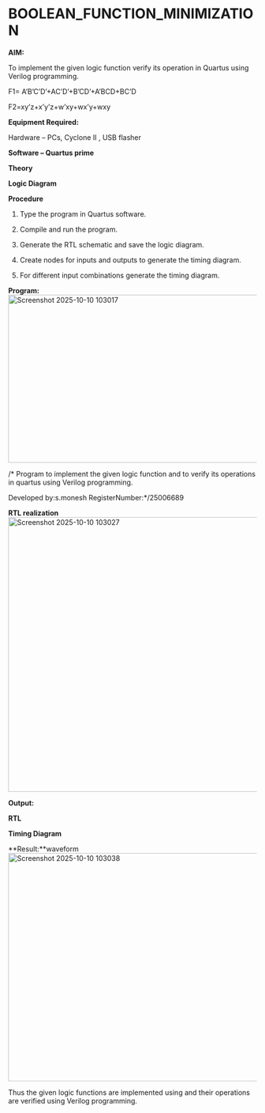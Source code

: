 # BOOLEAN_FUNCTION_MINIMIZATION

**AIM:**

To implement the given logic function verify its operation in Quartus using Verilog programming.

F1= A’B’C’D’+AC’D’+B’CD’+A’BCD+BC’D 

F2=xy’z+x’y’z+w’xy+wx’y+wxy

**Equipment Required:**

Hardware – PCs, Cyclone II , USB flasher

**Software – Quartus prime**

**Theory**

**Logic Diagram**

**Procedure**

1.	Type the program in Quartus software.

2.	Compile and run the program.

3.	Generate the RTL schematic and save the logic diagram.

4.	Create nodes for inputs and outputs to generate the timing diagram.

5.	For different input combinations generate the timing diagram.


**Program:**
<img width="783" height="340" alt="Screenshot 2025-10-10 103017" src="https://github.com/user-attachments/assets/fd26f0d5-8d19-476b-8657-e34de43d76d7" />

/* Program to implement the given logic function and to verify its operations in quartus using Verilog programming. 

Developed by:s.monesh RegisterNumber:*/25006689


**RTL realization**
<img width="839" height="556" alt="Screenshot 2025-10-10 103027" src="https://github.com/user-attachments/assets/c6dc4ee2-0fdd-47fb-a726-ab456818ec0e" />

**Output:**

**RTL**

**Timing Diagram**

**Result:**waveform
<img width="806" height="462" alt="Screenshot 2025-10-10 103038" src="https://github.com/user-attachments/assets/aa0886dd-d4d8-4164-b5a9-8248d3240a50" />

Thus the given logic functions are implemented using and their operations are verified using Verilog programming.

